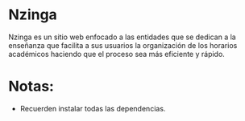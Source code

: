 # Nzinga
Nzinga es un sitio web enfocado a las entidades que se dedican a la enseñanza que facilita a sus usuarios la organización de los horarios académicos haciendo que el proceso sea más eficiente y rápido.

# Notas:
* Recuerden instalar todas las dependencias.
